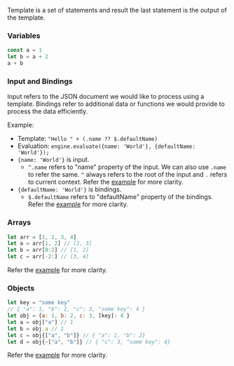 Template is a set of statements and result the last statement is the output of the template.

### Variables
```js
const a = 1
let b = a + 2
a + b
```

### Input and Bindings
Input refers to the JSON document we would like to process using a template. Bindings refer to additional data or functions we would provide to process the data efficiently.

Example:
* Template: `"Hello " + (.name ?? $.defaultName)`
* Evaluation: `engine.evaluate({name: 'World'}, {defaultName: 'World'});`
* `{name: 'World'}` is input.
  * `^.name` refers to "name" property of the input. We can also use `.name` to refer the same. `^` always refers to the root of the input and `.` refers to current context. Refer the [example](../test/scenarios/selectors/context_variables.jt) for more clarity.
* `{defaultName: 'World'}` is bindings.
  * `$.defaultName` refers to "defaultName" property of the bindings. Refer the [example](../test/scenarios/bindings/template.jt) for more clarity.

### Arrays
```js
let arr = [1, 2, 3, 4]
let a = arr[1, 2] // [2, 3]
let b = arr[0:2] // [1, 2]
let c = arr[-2:] // [3, 4]
```
Refer the [example](../test/scenarios/arrays/template.jt) for more clarity.

### Objects
```js
let key = "some key"
// { "a": 1, "b": 2, "c": 3, "some key": 4 }
let obj = {a: 1, b: 2, c: 3, [key]: 4 } 
let a = obj["a"] // 1
let b = obj.a // 1
let c = obj{["a", "b"]} // { "a": 1, "b": 2}
let d = obj{~["a", "b"]} // { "c": 3, "some key": 4}
```
Refer the [example](../test/scenarios/objects/template.jt) for more clarity.
